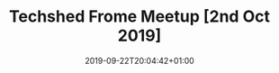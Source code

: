 ---
title: 'Techshed Frome Meetup [2nd Oct 2019]'
date: 2019-09-22T20:04:42+01:00
draft: true
description: |-
        tbc
eventSchedule:
    byDay: 'http://schema.org/Wednesday'
    startTime: '19:00'
    endTime: '21:00'
    repeatFrequency: P1W
image: /images/uploads/sml_how.png
location:
    name: 'Welshmill Hub'
    streetAddress: 'The Welsh Mill, Park Hill Drive'
    addressLocality: 'Frome'
    addressRegion: 'Somerset'
    postalCode: 'BA11 2LE'
    addressCountry: 'UK'
startDate: '2019-10-02 19:00'
duration: 'PT120M'
eventUrl: 'https://techshedfrome.org/#find-us'
url: '2019-10-02'
---